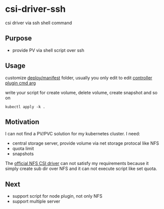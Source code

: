 # csi-driver-ssh
csi driver via ssh shell command

## Purpose
- provide PV via shell script over ssh

## Usage
customize [deploy/manifest](https://github.com/jayl1e/csi-driver-ssh/tree/main/deploy/manifest) folder, usually you only edit to edit [controller plugin cmd arg](https://github.com/jayl1e/csi-driver-ssh/blob/main/deploy/manifest/plugin-controller.yaml#L128)

write your script for create volume, delete volume, create snapshot and so on

`kubectl apply -k .`

## Motivation
I can not find a PV/PVC solution for my kubernetes cluster. I need:
- central storage server, provide volume via net storage protocal like NFS
- quota limit
- snapshots

The [official NFS CSI driver](https://github.com/kubernetes-csi/csi-driver-nfs) can not satisfy my requirements because it simply create sub dir over NFS and it can not execute script like set quota.


## Next
- support script for node plugin, not only NFS
- support multiple server
